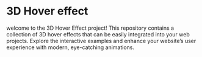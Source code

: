 # 3D Hover effect
welcome to the 3D Hover Effect project! This repository contains a collection of 3D hover effects that can be easily integrated into your web projects. Explore the interactive examples and enhance your website’s user experience with modern, eye-catching animations.
